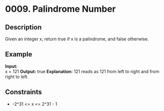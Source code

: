 # 0009. Palindrome Number

## Description

Given an integer x, return true if x is a palindrome, and false otherwise.

## Example

**Input:**  
x = 121
**Output:** true
**Explanation:** 121 reads as 121 from left to right and from right to left.

## Constraints

- -2^31 <= x <= 2^31 - 1

